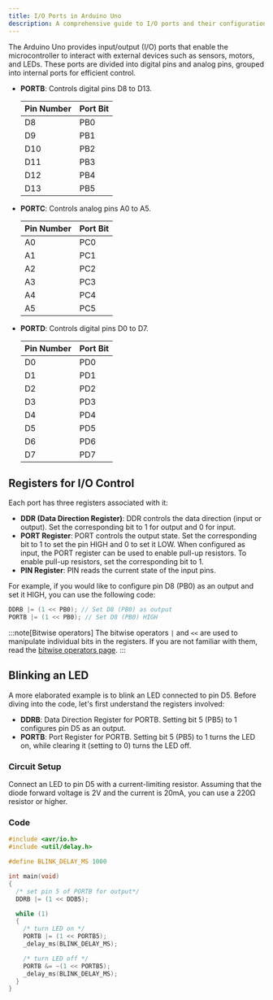 ```yaml
---
title: I/O Ports in Arduino Uno
description: A comprehensive guide to I/O ports and their configuration in the Arduino Uno.
---
```


The Arduino Uno provides input/output (I/O) ports that enable the microcontroller to interact with external devices such as sensors, motors, and LEDs. These ports are divided into digital pins and analog pins, grouped into internal ports for efficient control.

- **PORTB**: Controls digital pins D8 to D13.

  | Pin Number | Port Bit |
  |------------|----------|
  | D8         | PB0      |
  | D9         | PB1      |
  | D10        | PB2      |
  | D11        | PB3      |
  | D12        | PB4      |
  | D13        | PB5      |

- **PORTC**: Controls analog pins A0 to A5.

  | Pin Number | Port Bit |
  |------------|----------|
  | A0         | PC0      |
  | A1         | PC1      |
  | A2         | PC2      |
  | A3         | PC3      |
  | A4         | PC4      |
  | A5         | PC5      |

- **PORTD**: Controls digital pins D0 to D7.

  | Pin Number | Port Bit |
  |------------|----------|
  | D0         | PD0      |
  | D1         | PD1      |
  | D2         | PD2      |
  | D3         | PD3      |
  | D4         | PD4      |
  | D5         | PD5      |
  | D6         | PD6      |
  | D7         | PD7      |

## Registers for I/O Control

Each port has three registers associated with it:

- **DDR (Data Direction Register)**: DDR controls the data direction (input or output). Set the corresponding bit to 1 for output and 0 for input.
- **PORT Register**: PORT controls the output state. Set the corresponding bit to 1 to set the pin HIGH and 0 to set it LOW. When configured as input, the PORT register can be used to enable pull-up resistors. To enable pull-up resistors, set the corresponding bit to 1.
- **PIN Register**: PIN reads the current state of the input pins.

For example, if you would like to configure pin D8 (PB0) as an output and set it HIGH, you can use the following code:

```c
DDRB |= (1 << PB0); // Set D8 (PB0) as output
PORTB |= (1 << PB0); // Set D8 (PB0) HIGH
```

:::note[Bitwise operators]
The bitwise operators `|` and `<<` are used to manipulate individual bits in the registers. If you are not familiar with them, read the [bitwise operators page](/bitwise-operator).
:::

## Blinking an LED

A more elaborated example is to blink an LED connected to pin D5. Before diving into the code, let's first understand the registers involved:

- **DDRB**: Data Direction Register for PORTB. Setting bit 5 (PB5) to 1 configures pin D5 as an output.
- **PORTB**: Port Register for PORTB. Setting bit 5 (PB5) to 1 turns the LED on, while clearing it (setting to 0) turns the LED off.

### Circuit Setup

Connect an LED to pin D5 with a current-limiting resistor. Assuming that the diode forward voltage is 2V and the current is 20mA, you can use a 220Ω resistor or higher.

### Code

```c
#include <avr/io.h>
#include <util/delay.h>

#define BLINK_DELAY_MS 1000

int main(void)
{
  /* set pin 5 of PORTB for output*/
  DDRB |= (1 << DDB5);

  while (1)
  {
    /* turn LED on */
    PORTB |= (1 << PORTB5);
    _delay_ms(BLINK_DELAY_MS);

    /* turn LED off */
    PORTB &= ~(1 << PORTB5);
    _delay_ms(BLINK_DELAY_MS);
  }
}
```
